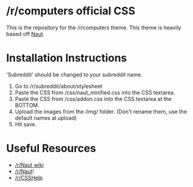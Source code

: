 /r/computers official CSS
===============

This is the repository for the /r/computers theme. This theme is heavily based off [Naut](https://github.com/Axel--/Naut-for-reddit)

Installation Instructions
===============

'Subreddit' should be changed to your subreddit name.

  1. Go to /r/subreddit/about/stylesheet
  2. Paste the CSS from /css/naut_minified.css into the CSS textarea.
  3. Paste the CSS from /css/addon.css into the CSS textarea at the BOTTOM.
  4. Upload the images from the /img/ folder. (Don't rename them, use the default names at upload)
  5. Hit save.

Useful Resources
===============

  * [/r/Naut wiki](https://www.reddit.com/r/naut/wiki/index)
  * [/r/Naut](https://www.reddit.com/r/Naut)!
  * [/r/CSSHelp](https://www.reddit.com/r/csshelp)
